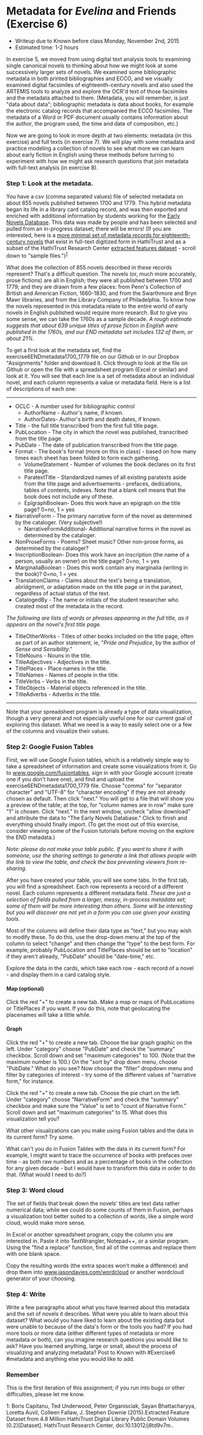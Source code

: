 # Metadata for *Evelina* and Friends (Exercise 6)

+ Writeup due to Known before class Monday, November 2nd, 2015
+ Estimated time: 1-2 hours

In exercise 5, we moved from using digital text analysis tools to examining single canonical novels to thinking about how we might look at some successively larger sets of novels. We examined some bibliographic metadata in both printed bibliographies and ECCO, and we visually examined digital facsimiles of eighteenth-century novels and also used the ARTEMIS tools to analyze and explore the OCR'd text of those facsimiles and the metadata attached to them. (Metadata, you will remember, is just "data about data"; bibliographic metadata is data about books, for example the electronic catalog records that accompanied the ECCO facsimiles. The metadata of a Word or PDF document usually contains information about the author, the program used, the time and date of composition, etc.)

Now we are going to look in more depth at two elements: metadata (in this exercise) and full texts (in exercise 7). We will play with some metadata and practice modeling a collection of novels to see what more we can learn about early fiction in English using these methods before turning to experiment with how we might ask research questions that join metadata with full-text analysis (in exercise 8).

### Step 1: Look at the metadata.

You have a csv (comma separated values) file of selected metadata on about 855 novels published between 1700 and 1779. This hybrid metadata began its life in a library card catalog record, and was then exported and enriched with additional information by students working for the [Early Novels Database](earlynovels.org). This data was made by people and has been selected and pulled from an in-progress dataset; there will be errors! (If you are interested, here is a [more minimal set of metadata records for eighteenth-century novels]([https://github.com/rbuurma/rise-2015/blob/master/Underwood_HTRC_fiction_metadata_1700s.csv](https://github.com/rbuurma/rise-2015/blob/master/Underwood_HTRC_fiction_metadata_1700s.csv)) that exist in full-text digitized form in HathiTrust and as a subset of the HathiTrust Research Center [extracted features dataset]([https://analytics.hathitrust.org/features](https://analytics.hathitrust.org/features)) - scroll down to "sample files.")<sup>[1](#footnote1)</sup>

What does the collection of 855 novels described in these records represent? That's a difficult question. The novels (or, much more accurately, prose fictions) are all in English; they were all published between 1700 and 1779; and they are drawn from a few places: from Penn's Collection of British and American Fiction, 1660-1830, and from the Swarthmore and Bryn Mawr libraries, and from the Library Company of Philadelphia. To know how the novels represented in this metadata relate to the entire world of early novels in English published would require more research. But to give you some sense, we can take the 1760s as a sample decade. *A rough estimate  suggests that about 639 unique titles of prose fiction in English were published in the 1760s, and our END metadata set includes 132 of them, or about 21%.*

To get a first look at the metadata set, find the exercise6ENDmetadata1700_1779 file on our Github or in our Dropbox "Assignments" folder and download it. Click through to look at the file on Github or open the file with a spreadsheet program (Excel or similar) and look at it. You will see that each line is a set of metadata about an individual novel, and each column represents a value or metadata field. Here is a list of descriptions of each one:

****
+ OCLC - A number used for bibliographic control
  + AuthorName - Author's name, if known.
  + AuthorDates- Author's birth and death dates, if known.
+ Title - the full title transcribed from the first full title page.
+ PubLocation - The city in which the novel was published, transcribed from the title page.
+ PubDate - The date of publication transcribed from the title page.
+ Format - The book's format (more on this in class) - based on how many times each sheet has been folded to form each gathering.
  + VolumeStatement - Number of volumes the book declares on its first title page.
  + ParatextTitle - Standardized names of all existing paratexts aside from the title page and advertisements - prefaces, dedications, tables of contents, indexes. Note that a blank cell means that the book does not include any of these.
  + EpigraphBoolean- Does this work have an epigraph on the title page? 0=no, 1 = yes
+ NarrativeForm - The primary narrative form of the novel as determined by the cataloger. (Very subjective!)
  + NarrativeFormAdditional- Additional narrative forms in the novel as determined by the cataloger.
+ NonProseForms - Poems? Sheet music? Other non-prose forms, as determined by the cataloger?
+ InscriptionBoolean- Does this work have an inscription (the name of a person, usually an owner) on the title page? 0=no, 1 = yes
+ MarginaliaBoolean - Does this work contain any marginalia (writing in the book)? 0=no, 1 = yes
+ TranslationClaims - Claims about the text's being a translation, abridgment, or adaptation made on the title page or in the paratext, regardless of actual status of the text.
+ CatalogedBy - The name or initials of the student researcher who created most of the metadata in the record.

*The following are lists of words or phrases appearing in the full title, as it appears on the novel's first title page.*

+ TitleOtherWorks - Titles of other books included on the title page, often as part of an author statement, ie, "*Pride and Prejudice*, by the author of *Sense and Sensibility*."
+ TitleNouns - Nouns in the title.
+ TitleAdjectives - Adjectives in the title.
+ TitlePlaces - Place names in the title.
+ TitleNames - Names of people in the title.
+ TitleVerbs - Verbs in the title.
+ TitleObjects - Material objects referenced in the title.
+ TitleAdverbs - Adverbs in the title.
****

Note that your spreadsheet program is already a type of data visualization, though a very general and not especially useful one for our current goal of exploring this dataset. What we need is a way to easily select one or a few of the columns and visualize their values.

### Step 2: Google Fusion Tables

First, we will use Google Fusion tables, which is a relatively simple way to take a spreadsheet of information and create some visualizations from it. Go to www.google.com/fusiontables, sign in with your Google account (create one if you don't have one), and find and upload the exercise6ENDmetadata1700_1779 file. Choose "comma" for "separator character" and "UTF-8" for "character encoding" if they are not already chosen as default. Then click "next." You will get to a file that will show you a preview of the table; at the top, for "column names are in row" make sure "1" is chosen. Click "next." In the next window, uncheck "allow download" and attribute the data to "The Early Novels Database." Click to finish and everything should finally import.  (To get the most out of this exercise, consider viewing some of the Fusion tutorials before moving on the explore the END metadata.)

*Note: please do not make your table public. If you want to share it with someone, use the sharing settings to generate a link that allows people with the link to view the table, and check the box preventing viewers from re-sharing.*

After you have created your table, you will see some tabs. In the first tab, you will find a spreadsheet. Each row represents a record of a different novel. Each column represents a different metadata field. *These are just a selection of fields pulled from a larger, messy, in-process metadata set; some of them will be more interesting than others. Some will be interesting but you will discover are not yet in a form you can use given your existing tools.*

Most of the columns will define their data type as "text," but you may wish to modify these. To do this, use the drop-down menu at the top of the column to select "change" and then change the "type" to the best form. For example, probably PubLocation and TitlePlaces should be set to "location" if they aren't already, "PubDate" should be "date-time," etc.

Explore the data in the cards, which take each row - each record of a novel - and display them in a card catalog style.

#### Map (optional)

Click the red "+" to create a new tab. Make a map or maps of PubLocations or TitlePlaces if you want. If you do this, note that geolocating the placenames will take a little while.

#### Graph

Click the red "+" to create a new tab. Choose the bar graph graphic on the left. Under "category" choose "PubDate" and check the "summary" checkbox. Scroll down and set "maximum categories" to 100. (Note that the maximum number is 100.) On the "sort by" drop down menu, choose "PubDate." What do you see? Now choose the "filter" dropdown menu and filter by categories of interest - try some of the different values of "narrative form," for instance.

Click the red "+" to create a new tab. Choose the pie chart on the left. Under "category" choose "NarrativeForm" and check the "summary" checkbox and make sure the "Value" is set to "count of Narrative Form." Scroll down and set "maximum categories" to 15. What does this visualization tell you?

What other visualizations can you make using Fusion tables and the data in its current form? Try some.

What can't you do in Fusion Tables with the data in its current form? For example, I might want to trace the occurrence of books with prefaces over time - as both raw numbers and as a percentage of books in the collection for any given decade - but I would have to transform this data in order to do that. (What would I need to do?)

### Step 3: Word cloud

The set of fields that break down the novels' titles are text data rather numerical data; while we could do some counts of them in Fusion, perhaps a visualization tool better suited to a collection of words, like a simple word cloud, would make more sense.

In Excel or another spreadsheet program, copy the column you are interested in. Paste it into TextWrangler, Notepad++, or a similar program. Using the "find a replace" function, find all of the commas and replace them with one blank space.

Copy the resulting words (the extra spaces won't make a difference) and drop them into www.jasondavies.com/wordcloud or another wordcloud generator of your choosing.

### Step 4: Write

Write a few paragraphs about what you have learned about this metadata and the set of novels it describes. What were you able to learn about this dataset? What would you have liked to learn about the existing data but were unable to because of the data's form or the tools you had? If you had more tools or more data (either different types of metadata or more metadata or both), can you imagine research questions you would like to ask? Have you learned anything, large or small, about the process of visualizing and analyzing metadata? Post to Known with #Exercise6 #metadata and anything else you would like to add.

### Remember

This is the first iteration of this assignment; if you run into bugs or other difficulties, please let me know. 



<a name="footnote1">1</a>: Boris Capitanu, Ted Underwood, Peter Organisciak, Sayan Bhattacharyya, Loretta Auvil, Colleen Fallaw, J. Stephen Downie (2015).Extracted Feature Dataset from 4.8 Million HathiTrust Digital Library Public Domain Volumes (0.2)[Dataset]. HathiTrust Research Center, doi:10.13012/j8td9v7m..